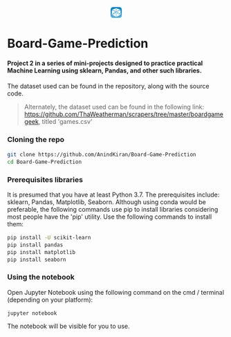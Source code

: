 <div align="center">
<img src = "https://github.com/AnindKiran/Board-Game-Prediction/blob/main/KYh7T7-nW-L-NrdG8tORjpRSW3rkEGvi0vLRFIayD-I327AulJA-L1CQTDyljXSkA0s%3Dw300.png" width = "5%" height = "5%">
</div>


# Board-Game-Prediction

#### Project 2 in a series of mini-projects designed to practice practical Machine Learning using sklearn, Pandas, and other such libraries. 

The dataset used can be found in the repository, along with the source code. 

> Alternately, the dataset used can be found in the following link: <a>https://github.com/ThaWeatherman/scrapers/tree/master/boardgamegeek</a>, titled 'games.csv'

### Cloning the repo
```sh
git clone https://github.com/AnindKiran/Board-Game-Prediction
cd Board-Game-Prediction
```

### Prerequisites libraries

It is presumed that you have at least Python 3.7. 
The prerequisites include: sklearn, Pandas, Matplotlib, Seaborn. Although using conda would be preferable, the following commands use pip to install libraries considering most people have the 'pip' utility. Use the following commands to install them: 
```sh
pip install -U scikit-learn
pip install pandas
pip install matplotlib
pip install seaborn
```

### Using the notebook
Open Jupyter Notebook using the following command on the cmd / terminal (depending on your platform): 
```
jupyter notebook
```

The notebook will be visible for you to use. 
